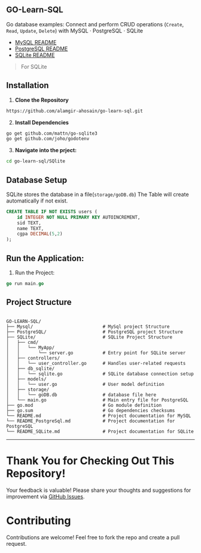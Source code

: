 ## GO-Learn-SQL
Go database examples: Connect and perform CRUD operations (`Create`, `Read`, `Update`, `Delete`) with MySQL · PostgreSQL · SQLite
<br>

* [MySQL README](README.md)
* [PostgreSQL README](README_PostgreSql.md)
* [SQLite README](README_SQLite.md)
  <br>
>For SQLite
## Installation
1. **Clone the Repository**
 ```bash
https://github.com/alamgir-ahosain/go-learn-sql.git
```
2. **Install Dependencies**<br>
 ```bash
go get github.com/mattn/go-sqlite3
go get github.com/joho/godotenv
```
3. **Navigate into the prject:**
```bash
cd go-learn-sql/SQlite
```

##  Database Setup
SQLite stores the database in a file(`storage/goDB.db`)
The Table will create automatically if not exist.
```sql
CREATE TABLE IF NOT EXISTS users (
    id INTEGER NOT NULL PRIMARY KEY AUTOINCREMENT,
    sid TEXT,
    name TEXT,
    cgpa DECIMAL(5,2)
);
```
## Run the Application:
1. Run the Project:
```go
go run main.go
```
   
##  Project Structure
```plaintext

GO-LEARN-SQL/
├── Mysql/                          # MySql project Structure
├── PostgreSQL/                     # PostgreSQL project Structure
├── SQLite/                         # SQLite Project Structure
│   ├── cmd/
│   │   └── MyApp/
│   │       └── server.go           # Entry point for SQLite server
│   ├── controllers/
│   │   └── user_controller.go      # Handles user-related requests
│   ├── db_sqlite/
│   │   └── sqlite.go               # SQLite database connection setup
│   ├── models/
│   │   └── user.go                 # User model definition
│   ├── storage/
│   │   └── goDB.db                 # database file here
│   └── main.go                     # Main entry file for PostgreSQL
├── go.mod                          # Go module definition
├── go.sum                          # Go dependencies checksums
└── README.md                       # Project documentation for MySQL
└── README_PostgreSql.md            # Project documentation for PostgreSQL
└── README_SQLite.md                # Project documentation for SQLite

```
---
# Thank You for Checking Out This Repository!
Your feedback is valuable! Please share your thoughts and suggestions for improvement via [GitHub Issues](https://github.com/alamgir-ahosain/go-learn-sql/issues).

# Contributing  
Contributions are welcome! Feel free to fork the repo and create a pull request.
